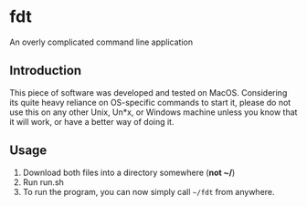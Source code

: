 # fdt
An overly complicated command line application

## Introduction
This piece of software was developed and tested on MacOS. Considering its quite heavy reliance on OS-specific commands to start it, please do not use this on any other Unix, Un*x, or Windows machine unless you know that it will work, or have a better way of doing it.  
## Usage
1. Download both files into a directory somewhere (**not ~/**)  
2. Run run.sh
3. To run the program, you can now simply call ``~/fdt`` from anywhere.

